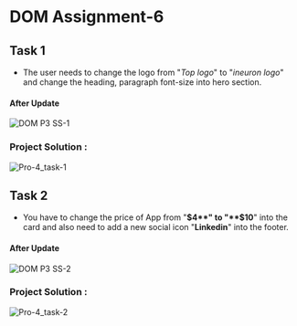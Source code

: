 # DOM Assignment-6

## Task 1
- The user needs to change the logo from "*Top logo*" to "*ineuron logo*" and change the heading, paragraph font-size into hero section.
#### After Update
![DOM P3 SS-1](https://user-images.githubusercontent.com/107872928/220858475-4cd13089-85ff-4228-839d-d6af3cefd3b7.png)
### Project Solution :
![Pro-4_task-1](https://user-images.githubusercontent.com/107872928/220859153-c1483be7-540b-4ed0-b43a-5f236dcf88c6.png)


## Task 2
- You have to change the price of App from "**$4**" to "**$10**" into the card and also need to add a new social icon "**Linkedin**" into the footer.
#### After Update
![DOM P3 SS-2](https://user-images.githubusercontent.com/107872928/220860887-e619f461-393f-4c07-83bc-67172069e479.png)
### Project Solution :
![Pro-4_task-2](https://user-images.githubusercontent.com/107872928/220861741-cc1faa58-3753-4f7a-977b-fe84ef01f1d5.png)

